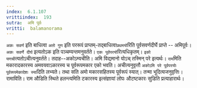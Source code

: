 ```yaml
---
index:  6.1.107
vrittiindex:  193
sutra:  अमि पूर्वः
vritti:  balamanorama 
---
```


`अकः सवर्ण` इति बाधित्वा `अतो गुण` इति पररूपं प्राप्तम्-तद्बाधित्वा`प्रथमयो`रिति पूर्वसवर्णदीर्घे प्राप्ते -- अमिपूर्वः। `अकः सवर्णे दीर्घ` इत्यतोऽक इति पञ्चम्यन्तमनुवर्तते। `एकः पूर्वपरयो`रित्यधिकृतम्। `इको यणची`त्यतोऽचीत्यनुवर्तते। तदाह--अकोऽम्यचीति। अमि विद्यमानो योऽच् तस्मिन् परे इत्यर्थः। `राम`मिति मकारादकारस्य अमवयवाऽकारस्य च पूर्वरूपमकार एको भवति। अचीत्यनुवृत्तौ `अकोऽमि परे पूर्वपरयोः पूर्वरूपमेकादेशः स्या`दिति लभ्यते। तथा सति अमो मकारसहितस्य पूर्वरूपं स्यात्। तन्मा भूदित्यजनुवृत्तिः। रामाविति। राम औडिति स्थिते हलन्त्यमिति टकारस्य इत्संज्ञायां लोपः औटष्टकारः सुडिति प्रत्याहारार्थः।

